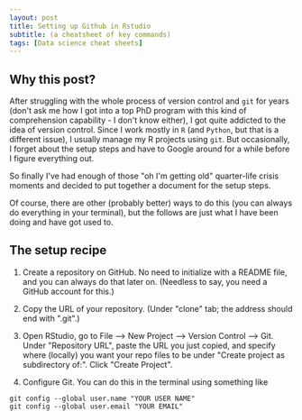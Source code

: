 ```yaml
---
layout: post
title: Setting up Github in Rstudio
subtitle: (a cheatsheet of key commands)
tags: [Data science cheat sheets]
---
```


## Why this post?

After struggling with the whole process of version control and `git` for years (don't ask me how I got into a top PhD program with this kind of comprehension capability - 
I don't know either), I got quite addicted to the idea of version control. Since I work mostly in `R` (and `Python`, but that is a different issue), I usually
manage my R projects using `git`. But occasionally, I forget about the setup steps and have to Google around for a while before I figure everything out.

So finally I've had enough of those "oh I'm getting old" quarter-life crisis moments and decided to put together a document for the setup steps. 

Of course, there are other (probably better) ways to do this (you can always do everything in your terminal), but the follows are just what I have been doing and 
have got used to.

## The setup recipe

1. Create a repository on GitHub. No need to initialize with a README file, and you can always do that later on. 
(Needless to say, you need a GitHub account for this.)

2. Copy the URL of your repository. (Under "clone" tab; the address should end with ".git".)

3. Open RStudio, go to File --> New Project --> Version Control --> Git. Under "Repository URL", paste the URL you just copied, and specify where (locally) you want
your repo files to be under "Create project as subdirectory of:". Click "Create Project".

4. Configure Git. You can do this in the terminal using something like

```
git config --global user.name "YOUR USER NAME"
git config --global user.email "YOUR EMAIL"
```





